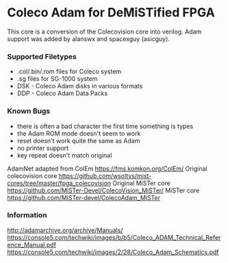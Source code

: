 #  Coleco Adam for DeMiSTified FPGA

This core is a conversion of the Colecovision core into verilog. Adam support was added by alanswx and spacexguy (asicguy).  


### Supported Filetypes
 * .col/.bin/.rom files for Coleco system
 * .sg files for SG-1000 system
 * DSK - Coleco Adam disks in various formats
 * DDP - Coleco Adam Data Packs

### Known Bugs

 * there is often a bad character the first time something is types
 * the Adam ROM mode doesn't seem to work
 * reset doesn't work quite the same as Adam
 * no printer support
 * key repeat doesn't match original
 

AdamNet adapted from ColEm https://fms.komkon.org/ColEm/
Original colecovision core https://github.com/wsoltys/mist-cores/tree/master/fpga_colecovision
Original MiSTer core https://github.com/MiSTer-Devel/ColecoVision_MiSTer/
MiSTer core https://github.com/MiSTer-devel/ColecoAdam_MiSTer

### Information

http://adamarchive.org/archive/Manuals/
https://console5.com/techwiki/images/b/b5/Coleco_ADAM_Technical_Reference_Manual.pdf
https://console5.com/techwiki/images/2/28/Coleco_Adam_Schematics.pdf
